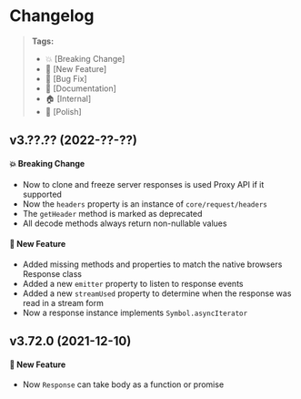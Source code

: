 Changelog
=========

> **Tags:**
> - :boom:       [Breaking Change]
> - :rocket:     [New Feature]
> - :bug:        [Bug Fix]
> - :memo:       [Documentation]
> - :house:      [Internal]
> - :nail_care:  [Polish]

## v3.??.?? (2022-??-??)

#### :boom: Breaking Change

* Now to clone and freeze server responses is used Proxy API if it supported
* Now the `headers` property is an instance of `core/request/headers`
* The `getHeader` method is marked as deprecated
* All decode methods always return non-nullable values

#### :rocket: New Feature

* Added missing methods and properties to match the native browsers Response class
* Added a new `emitter` property to listen to response events
* Added a new `streamUsed` property to determine when the response was read in a stream form
* Now a response instance implements `Symbol.asyncIterator`

## v3.72.0 (2021-12-10)

#### :rocket: New Feature

* Now `Response` can take body as a function or promise
